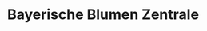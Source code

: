 ---
title: "Bayerische Blumen Zentrale"
url: /vaterstetten/bayerische-blumen-zentrale/
shop: Garten-Center
---